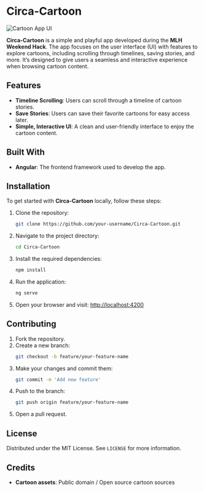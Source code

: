 # Circa-Cartoon

![Cartoon App UI](https://github.com/user-attachments/assets/c8159d7b-6d7a-4842-8bfa-eb380803c13a)

**Circa-Cartoon** is a simple and playful app developed during the **MLH Weekend Hack**. The app focuses on the user interface (UI) with features to explore cartoons, including scrolling through timelines, saving stories, and more. It’s designed to give users a seamless and interactive experience when browsing cartoon content.

## Features
- **Timeline Scrolling**: Users can scroll through a timeline of cartoon stories.
- **Save Stories**: Users can save their favorite cartoons for easy access later.
- **Simple, Interactive UI**: A clean and user-friendly interface to enjoy the cartoon content.
  
## Built With
- **Angular**: The frontend framework used to develop the app.

## Installation

To get started with **Circa-Cartoon** locally, follow these steps:

1. Clone the repository:
   ```sh
   git clone https://github.com/your-username/Circa-Cartoon.git
   ```

2. Navigate to the project directory:
   ```sh
   cd Circa-Cartoon
   ```

3. Install the required dependencies:
   ```sh
   npm install
   ```

4. Run the application:
   ```sh
   ng serve
   ```

5. Open your browser and visit:
   [http://localhost:4200](http://localhost:4200)

## Contributing

1. Fork the repository.
2. Create a new branch:
   ```sh
   git checkout -b feature/your-feature-name
   ```
3. Make your changes and commit them:
   ```sh
   git commit -m 'Add new feature'
   ```
4. Push to the branch:
   ```sh
   git push origin feature/your-feature-name
   ```
5. Open a pull request.

## License

Distributed under the MIT License. See `LICENSE` for more information.

## Credits

- **Cartoon assets**: Public domain / Open source cartoon sources
